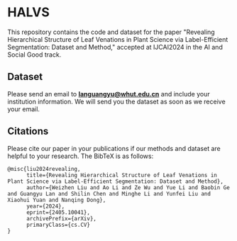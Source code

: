 # HALVS


This repository contains the code and dataset for the paper "Revealing Hierarchical Structure of Leaf Venations in Plant Science via Label-Efficient Segmentation: Dataset and Method," accepted at IJCAI2024 in the AI and Social Good track.
## Dataset
Please send an email to **[languangyu@whut.edu.cn](mailto:languangyu@whut.edu.cn)** and include your institution information. We will send you the dataset as soon as we receive your email.

## Citations
Please cite our paper in your publications if our methods and dataset are helpful to your research. The BibTeX is as follows:
~~~
@misc{liu2024revealing,
      title={Revealing Hierarchical Structure of Leaf Venations in Plant Science via Label-Efficient Segmentation: Dataset and Method}, 
      author={Weizhen Liu and Ao Li and Ze Wu and Yue Li and Baobin Ge and Guangyu Lan and Shilin Chen and Minghe Li and Yunfei Liu and Xiaohui Yuan and Nanqing Dong},
      year={2024},
      eprint={2405.10041},
      archivePrefix={arXiv},
      primaryClass={cs.CV}
}
